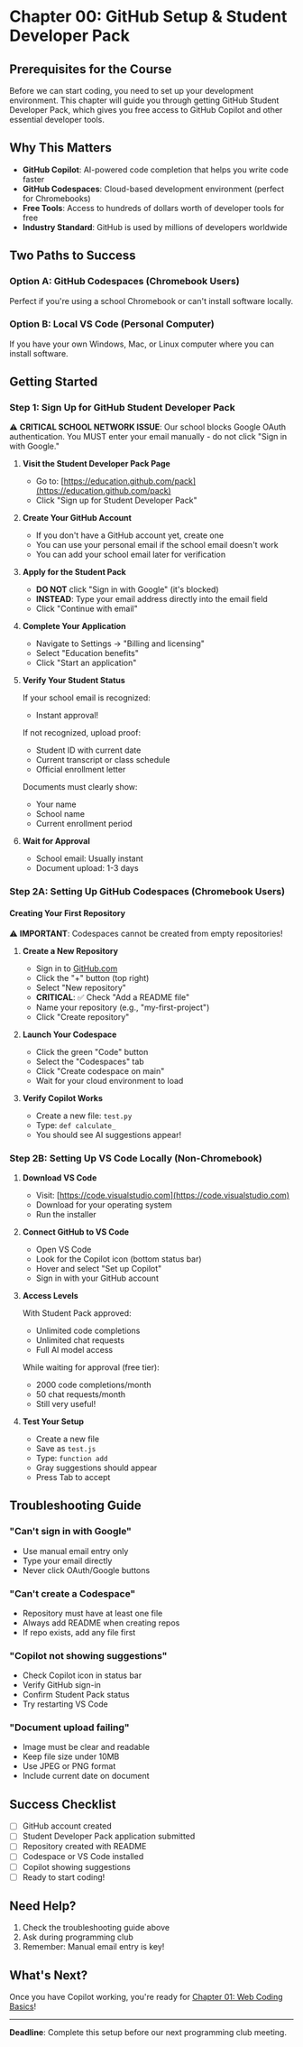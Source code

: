 # Chapter 00: GitHub Setup & Student Developer Pack

## Prerequisites for the Course

Before we can start coding, you need to set up your development environment. This chapter will guide you through getting GitHub Student Developer Pack, which gives you free access to GitHub Copilot and other essential developer tools.

## Why This Matters

- **GitHub Copilot**: AI-powered code completion that helps you write code faster
- **GitHub Codespaces**: Cloud-based development environment (perfect for Chromebooks)
- **Free Tools**: Access to hundreds of dollars worth of developer tools for free
- **Industry Standard**: GitHub is used by millions of developers worldwide

## Two Paths to Success

### Option A: GitHub Codespaces (Chromebook Users)

Perfect if you're using a school Chromebook or can't install software locally.

### Option B: Local VS Code (Personal Computer)

If you have your own Windows, Mac, or Linux computer where you can install software.

## Getting Started

### Step 1: Sign Up for GitHub Student Developer Pack

⚠️ **CRITICAL SCHOOL NETWORK ISSUE**: Our school blocks Google OAuth authentication. You MUST enter your email manually - do not click "Sign in with Google."

1. **Visit the Student Developer Pack Page**
   - Go to: [https://education.github.com/pack](https://education.github.com/pack)
   - Click "Sign up for Student Developer Pack"

2. **Create Your GitHub Account**
   - If you don't have a GitHub account yet, create one
   - You can use your personal email if the school email doesn't work
   - You can add your school email later for verification

3. **Apply for the Student Pack**
   - **DO NOT** click "Sign in with Google" (it's blocked)
   - **INSTEAD**: Type your email address directly into the email field
   - Click "Continue with email"

4. **Complete Your Application**
   - Navigate to Settings → "Billing and licensing"
   - Select "Education benefits"
   - Click "Start an application"

5. **Verify Your Student Status**

   If your school email is recognized:
   - Instant approval!

   If not recognized, upload proof:
   - Student ID with current date
   - Current transcript or class schedule
   - Official enrollment letter

   Documents must clearly show:
   - Your name
   - School name
   - Current enrollment period

6. **Wait for Approval**
   - School email: Usually instant
   - Document upload: 1-3 days

### Step 2A: Setting Up GitHub Codespaces (Chromebook Users)

#### Creating Your First Repository

⚠️ **IMPORTANT**: Codespaces cannot be created from empty repositories!

1. **Create a New Repository**
   - Sign in to [GitHub.com](https://github.com)
   - Click the "+" button (top right)
   - Select "New repository"
   - **CRITICAL**: ✅ Check "Add a README file"
   - Name your repository (e.g., "my-first-project")
   - Click "Create repository"

2. **Launch Your Codespace**
   - Click the green "Code" button
   - Select the "Codespaces" tab
   - Click "Create codespace on main"
   - Wait for your cloud environment to load

3. **Verify Copilot Works**
   - Create a new file: `test.py`
   - Type: `def calculate_`
   - You should see AI suggestions appear!

### Step 2B: Setting Up VS Code Locally (Non-Chromebook)

1. **Download VS Code**
   - Visit: [https://code.visualstudio.com](https://code.visualstudio.com)
   - Download for your operating system
   - Run the installer

2. **Connect GitHub to VS Code**
   - Open VS Code
   - Look for the Copilot icon (bottom status bar)
   - Hover and select "Set up Copilot"
   - Sign in with your GitHub account

3. **Access Levels**

   With Student Pack approved:
   - Unlimited code completions
   - Unlimited chat requests
   - Full AI model access

   While waiting for approval (free tier):
   - 2000 code completions/month
   - 50 chat requests/month
   - Still very useful!

4. **Test Your Setup**
   - Create a new file
   - Save as `test.js`
   - Type: `function add`
   - Gray suggestions should appear
   - Press Tab to accept

## Troubleshooting Guide

### "Can't sign in with Google"

- Use manual email entry only
- Type your email directly
- Never click OAuth/Google buttons

### "Can't create a Codespace"

- Repository must have at least one file
- Always add README when creating repos
- If repo exists, add any file first

### "Copilot not showing suggestions"

- Check Copilot icon in status bar
- Verify GitHub sign-in
- Confirm Student Pack status
- Try restarting VS Code

### "Document upload failing"

- Image must be clear and readable
- Keep file size under 10MB
- Use JPEG or PNG format
- Include current date on document

## Success Checklist

- [ ] GitHub account created
- [ ] Student Developer Pack application submitted
- [ ] Repository created with README
- [ ] Codespace or VS Code installed
- [ ] Copilot showing suggestions
- [ ] Ready to start coding!

## Need Help?

1. Check the troubleshooting guide above
2. Ask during programming club
3. Remember: Manual email entry is key!

## What's Next?

Once you have Copilot working, you're ready for [Chapter 01: Web Coding Basics](../01-web-coding/README.md)!

---

**Deadline**: Complete this setup before our next programming club meeting.